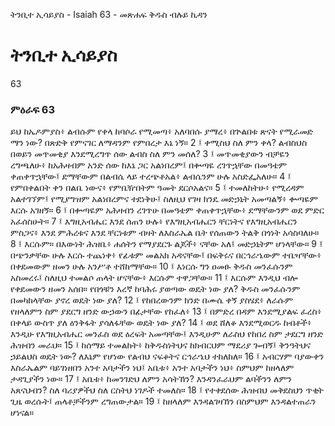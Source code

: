 ﻿
 ትንቢተ ኢሳይያስ - Isaiah 63 - መጽሐፍ ቅዱስ ብሉይ ኪዳን
# ትንቢተ ኢሳይያስ
63
### ምዕራፍ 63
ይህ ከኤዶምያስ፥ ልብሱም የቀላ ከባሶራ የሚመጣ፥ አለባበሱ ያማረ፥ በጕልበቱ ጽናት የሚራመድ ማን ነው? በጽድቅ የምናገር ለማዳንም የምበረታ እኔ ነኝ።
2 ፤ ቀሚስህ ስለ ምን ቀላ? ልብስህስ በወይን መጥመቂያ እንደሚረግጥ ሰው ልብስ ስለ ምን መሰለ?
3 ፤ መጥመቂያውን ብቻዬን ረግጫለሁ፥ ከአሕዛብም አንድ ሰው ከእኔ ጋር አልነበረም፤ በቍጣዬ ረገጥኋቸው በመዓቴም ቀጠቀጥኋቸው፤ ደማቸውም በልብሴ ላይ ተረጭቶአል፥ ልብሴንም ሁሉ አስድፌአለሁ።
4 ፤ የምበቀልበት ቀን በልቤ ነውና፥ የምቤዥበትም ዓመት ደርሶአልና።
5 ፤ ተመለከትሁ፥ የሚረዳም አልተገኘም፤ የሚያግዝም አልነበረምና ተደነቅሁ፤ ስለዚህ የገዛ ክንዴ መድኃኒት አመጣልኝ፥ ቍጣዬም እርሱ አገዘኝ።
6 ፤ በቍጣዬም አሕዛብን ረገጥሁ በመዓቴም ቀጠቀጥኋቸው፥ ደማቸውንም ወደ ምድር አፈሰስሁት።
7 ፤ እግዚአብሔር እንደ ሰጠን ሁሉ፥ የእግዚአብሔርን ቸርነትና የእግዚአብሔርን ምስጋና፥ እንደ ምሕረቱና እንደ ቸርነቱም ብዛት ለእስራኤል ቤት የሰጠውን ትልቅ በጎነት አሳስባለሁ።
8 ፤ እርሱም። በእውነት ሕዝቤ፥ ሐሰትን የማያደርጉ ልጆች፥ ናቸው አለ፤ መድኃኒትም ሆነላቸው።
9 ፤ በጭንቃቸው ሁሉ እርሱ ተጨነቀ፥ የፊቱም መልአክ አዳናቸው፤ በፍቅሩና በርኅራኄውም ተቤዣቸው፥ በቀደመውም ዘመን ሁሉ አንሥቶ ተሸከማቸው።
10 ፤ እነርሱ ግን ዐመፁ ቅዱስ መንፈሱንም አስመረሩ፤ ስለዚህ ተመልሶ ጠላት ሆናቸው፥ እርሱም ተዋጋቸው።
11 ፤ እርሱም እንዲህ ብሎ የቀደመውን ዘመን አሰበ። የበጎቹን እረኛ ከባሕሩ ያወጣው ወዴት ነው ያለ? ቅዱስ መንፈሱንም በመካከላቸው ያኖረ ወዴት ነው ያለ?
12 ፤ የከበረውንም ክንድ በሙሴ ቀኝ ያስሄደ፥ ለራሱም የዘላለምን ስም ያደርግ ዘንድ ውኃውን በፊታቸው የከፈለ፥
13 ፤ በምድረ በዳም እንደሚያልፍ ፈረስ፥ በቀላይ ውስጥ ያለ ዕንቅፋት ያሳለፋቸው ወዴት ነው ያለ?
14 ፤ ወደ ሸለቆ እንደሚወርዱ ከብቶች፥ እንዲሁ የእግዚአብሔር መንፈስ ወደ ዕረፍት አመጣቸው፤ እንዲሁም ለራስህ የከበረ ስም ታደርግ ዘንድ ሕዝብን መራህ።
15 ፤ ከሰማይ ተመልከት፥ ከቅዱስነትህና ከክብርህም ማደሪያ ጐብኝ፤ ቅንዓትህና ኃይልህስ ወዴት ነው? ለእኔም የሆነው የልብህ ናፍቆትና ርኅራኄህ ተከለከለ።
16 ፤ አብርሃም ባያውቀን እስራኤልም ባይገነዘበን አንተ አባታችን ነህ፤ አቤቱ፥ አንተ አባታችን ነህ፥ ስምህም ከዘላለም ታዳጊያችን ነው።
17 ፤ አቤቱ፥ ከመንገድህ ለምን አሳትኸን? እንዳንፈራህም ልባችንን ለምን አጸናህብን? ስለ ባሪያዎችህ ስለ ርስትህ ነገዶች ተመለስ።
18 ፤ የተቀደሰው ሕዝብህ መቅደስህን ጥቂት ጊዜ ወረሱት፤ ጠላቶቻችንም ረግጠውታል።
19 ፤ ከዘላለም እንዳልገዛኸን በስምህም እንዳልተጠራን ሆነናል። 
